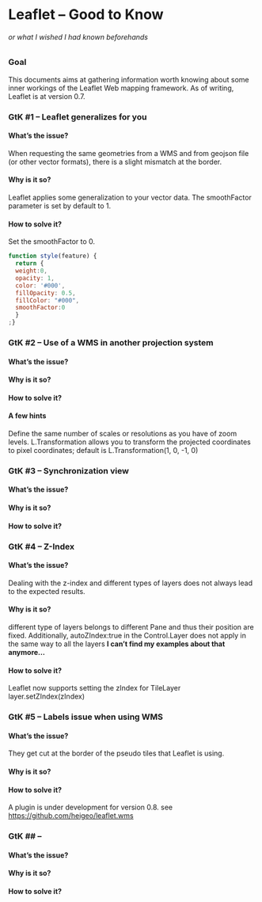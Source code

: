 # Leaflet – Good to Know
###### or what I wished I had known beforehands

### Goal
This documents aims at gathering information worth knowing about some inner workings of the Leaflet Web mapping framework. As of writing, Leaflet is at version 0.7.

### GtK #1 – Leaflet generalizes for you
#### What’s the issue?
When requesting the same geometries from a WMS and from geojson file (or other vector formats), there is a slight mismatch at the border.
#### Why is it so?
Leaflet applies some generalization to your vector data. The smoothFactor parameter is set by default to 1.
#### How to solve it?
Set the smoothFactor to 0.
```javascript
function style(feature) {
  return {
  weight:0,
  opacity: 1,
  color: '#000',
  fillOpacity: 0.5,
  fillColor: "#000",
  smoothFactor:0
  }
;}
```
### GtK #2 –  Use of a WMS in another projection system
#### What’s the issue?
#### Why is it so?
#### How to solve it?
#### A few hints
Define the same number of scales or resolutions as you have of zoom levels.
L.Transformation allows you to transform the projected coordinates to pixel coordinates; default is L.Transformation(1, 0, -1, 0)

### GtK #3 – Synchronization view
#### What’s the issue?
#### Why is it so?
#### How to solve it?

### GtK #4 – Z-Index
#### What’s the issue?
Dealing with the z-index and different types of layers does not always lead to the expected results.
#### Why is it so?
different type of layers belongs to different Pane and thus their position are fixed. Additionally, autoZIndex:true in the Control.Layer does not apply in the same way to all the layers **I can’t find my examples about that anymore…**
#### How to solve it?
Leaflet now supports setting the zIndex for TileLayer
layer.setZIndex(zIndex)

### GtK #5 – Labels issue when using WMS
#### What’s the issue?
They get cut at the border of the pseudo tiles that Leaflet is using.
#### Why is it so?
#### How to solve it?

A plugin is under development for version 0.8.
see https://github.com/heigeo/leaflet.wms

### GtK ## – 
#### What’s the issue?
#### Why is it so?
#### How to solve it?
